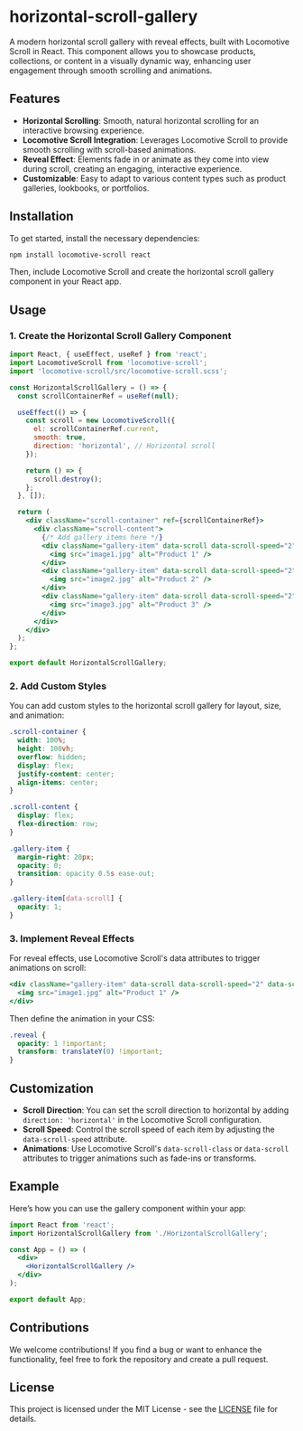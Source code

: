 # horizontal-scroll-gallery

A modern horizontal scroll gallery with reveal effects, built with Locomotive Scroll in React. This component allows you to showcase products, collections, or content in a visually dynamic way, enhancing user engagement through smooth scrolling and animations.

## Features

- **Horizontal Scrolling**: Smooth, natural horizontal scrolling for an interactive browsing experience.
- **Locomotive Scroll Integration**: Leverages Locomotive Scroll to provide smooth scrolling with scroll-based animations.
- **Reveal Effect**: Elements fade in or animate as they come into view during scroll, creating an engaging, interactive experience.
- **Customizable**: Easy to adapt to various content types such as product galleries, lookbooks, or portfolios.

## Installation

To get started, install the necessary dependencies:

```bash
npm install locomotive-scroll react
```

Then, include Locomotive Scroll and create the horizontal scroll gallery component in your React app.

## Usage

### 1. Create the Horizontal Scroll Gallery Component

```jsx
import React, { useEffect, useRef } from 'react';
import LocomotiveScroll from 'locomotive-scroll';
import 'locomotive-scroll/src/locomotive-scroll.scss';

const HorizontalScrollGallery = () => {
  const scrollContainerRef = useRef(null);

  useEffect(() => {
    const scroll = new LocomotiveScroll({
      el: scrollContainerRef.current,
      smooth: true,
      direction: 'horizontal', // Horizontal scroll
    });

    return () => {
      scroll.destroy();
    };
  }, []);

  return (
    <div className="scroll-container" ref={scrollContainerRef}>
      <div className="scroll-content">
        {/* Add gallery items here */}
        <div className="gallery-item" data-scroll data-scroll-speed="2">
          <img src="image1.jpg" alt="Product 1" />
        </div>
        <div className="gallery-item" data-scroll data-scroll-speed="2">
          <img src="image2.jpg" alt="Product 2" />
        </div>
        <div className="gallery-item" data-scroll data-scroll-speed="2">
          <img src="image3.jpg" alt="Product 3" />
        </div>
      </div>
    </div>
  );
};

export default HorizontalScrollGallery;
```

### 2. Add Custom Styles

You can add custom styles to the horizontal scroll gallery for layout, size, and animation:

```css
.scroll-container {
  width: 100%;
  height: 100vh;
  overflow: hidden;
  display: flex;
  justify-content: center;
  align-items: center;
}

.scroll-content {
  display: flex;
  flex-direction: row;
}

.gallery-item {
  margin-right: 20px;
  opacity: 0;
  transition: opacity 0.5s ease-out;
}

.gallery-item[data-scroll] {
  opacity: 1;
}
```

### 3. Implement Reveal Effects

For reveal effects, use Locomotive Scroll's data attributes to trigger animations on scroll:

```jsx
<div className="gallery-item" data-scroll data-scroll-speed="2" data-scroll-class="reveal">
  <img src="image1.jpg" alt="Product 1" />
</div>
```

Then define the animation in your CSS:

```css
.reveal {
  opacity: 1 !important;
  transform: translateY(0) !important;
}
```

## Customization

- **Scroll Direction**: You can set the scroll direction to horizontal by adding `direction: 'horizontal'` in the Locomotive Scroll configuration.
- **Scroll Speed**: Control the scroll speed of each item by adjusting the `data-scroll-speed` attribute.
- **Animations**: Use Locomotive Scroll's `data-scroll-class` or `data-scroll` attributes to trigger animations such as fade-ins or transforms.

## Example

Here’s how you can use the gallery component within your app:

```jsx
import React from 'react';
import HorizontalScrollGallery from './HorizontalScrollGallery';

const App = () => (
  <div>
    <HorizontalScrollGallery />
  </div>
);

export default App;
```

## Contributions

We welcome contributions! If you find a bug or want to enhance the functionality, feel free to fork the repository and create a pull request.

## License

This project is licensed under the MIT License - see the [LICENSE](LICENSE) file for details.
